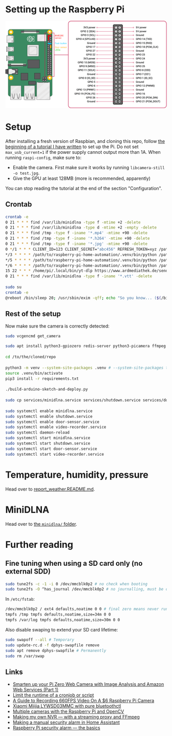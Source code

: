 # Setting up the Raspberry Pi

![GPIO pins](GPIO.png)

# Setup

After installing a fresh version of Raspbian, and cloning this repo, follow [the beginning of a tutorial I have written](https://romainpellerin.eu/raspberry-pi-the-ultimate-guide.html) to set up the Pi. Do not set `max_usb_current=1` if the power supply cannot output more than 1A. When running `raspi-config`, make sure to:

- Enable the camera. First make sure it works by running `libcamera-still -o test.jpg`.
- Give the GPU at least 128MB (more is recommended, apparently)

You can stop reading the tutorial at the end of the section "Configuration".

## Crontab

```bash
crontab -e
0 21 * * * find /var/lib/minidlna -type f -mtime +2 -delete
0 21 * * * find /var/lib/minidlna -type d -mtime +2 -empty -delete
0 21 * * * find /tmp -type f -iname '*.mp4' -mtime +90 -delete
0 21 * * * find /tmp -type f -iname '*.h264' -mtime +90 -delete
0 21 * * * find /tmp -type f -iname '*.jpg' -mtime +90 -delete
0 */1 * * * CLIENT_ID=123 CLIENT_SECRET="abc456" REFRESH_TOKEN=xyz /path/to/raspberry-pi-home-automation/.venv/bin/python /path/to/raspberry-pi-home-automation/auto-mute-strava-activities.py
*/3 * * * * /path/to/raspberry-pi-home-automation/.venv/bin/python /path/to/raspberry-pi-home-automation/report_weather.py
*/5 * * * * /path/to/raspberry-pi-home-automation/.venv/bin/python /path/to/raspberry-pi-home-automation/update-should-send-emails.py
*/6 * * * * /path/to/raspberry-pi-home-automation/.venv/bin/python /path/to/raspberry-pi-home-automation/update-should-reboot.py
15 22 * * * /home/pi/.local/bin/yt-dlp https://www.ardmediathek.de/sendung/tagesschau/Y3JpZDovL2Rhc2Vyc3RlLmRlL3RhZ2Vzc2NoYXU -I 1  -o "/var/lib/minidlna/\%(title)s.\%(ext)s" --embed-subs
0 21 * * * find /var/lib/minidlna -type f -iname '*.vtt' -delete

sudo su
crontab -e
@reboot /bin/sleep 20; /usr/sbin/exim -qff; echo "So you know... ($(/bin/date))\n\n$(/usr/bin/tail -n 500 /var/log/syslog)" | mail -s "Rpi turned on 20secs ago" root
```

## Rest of the setup

Now make sure the camera is correctly detected:

```bash
sudo vcgencmd get_camera
```

```bash
sudo apt install python3-gpiozero redis-server python3-picamera ffmpeg libatlas-base-dev python3-picamera2 python3-opencv

cd /to/the/cloned/repo

python3 -m venv --system-site-packages .venv # --system-site-packages to have the system-installed picamera2 module available
source .venv/bin/activate
pip3 install -r requirements.txt

./build-arduino-sketch-and-deploy.py

sudo cp services/minidlna.service services/shutdown.service services/door-sensor.service services/video-recorder.service /etc/systemd/system

sudo systemctl enable minidlna.service
sudo systemctl enable shutdown.service
sudo systemctl enable door-sensor.service
sudo systemctl enable video-recorder.service
sudo systemctl daemon-reload
sudo systemctl start minidlna.service
sudo systemctl start shutdown.service
sudo systemctl start door-sensor.service
sudo systemctl start video-recorder.service
```

# Temperature, humidity, pressure

Head over to [report_weather.README.md](report_weather.README.md).

# MiniDLNA

Head over to [the `minidlna/` folder](minidlna/README.md).

# Further reading

## Fine tuning when using a SD card only (no external SDD)

```bash
sudo tune2fs -c -1 -i 0 /dev/mmcblk0p2 # no check when booting
sudo tune2fs -O ^has_journal /dev/mmcblk0p2 # no journalling, must be done from a PC on mmcblk0p2 unmounted
```

In `/etc/fstab`:

```bash
/dev/mmcblk0p2 / ext4 defaults,noatime 0 0 # final zero means never run fsck
tmpfs /tmp tmpfs defaults,noatime,size=34m 0 0
tmpfs /var/log tmpfs defaults,noatime,size=30m 0 0
```

Also disable swaping to extend your SD card lifetime:

```bash
sudo swapoff --all # Temporary
sudo update-rc.d -f dphys-swapfile remove
sudo apt remove dphys-swapfile # Permanently
sudo rm /var/swap
```

## Links

- [Smarten up your Pi Zero Web Camera with Image Analysis and Amazon Web Services (Part 1)](https://www.bouvet.no/bouvet-deler/utbrudd/smarten-up-your-pi-zero-web-camera-with-image-analysis-and-amazon-web-services-part-1)
- [Limit the runtime of a cronjob or script](https://ma.ttias.be/limit-runtime-cronjob-script/)
- [A Guide to Recording 660FPS Video On A $6 Raspberry Pi Camera](http://blog.robertelder.org/recording-660-fps-on-raspberry-pi-camera/)
- [Xiaomi Miijia LYWSD03MMC with pure bluetoothctl](https://false.ekta.is/2021/06/xiaomi-miijia-lywsd03mmc-with-pure-bluetoothctl/)
- [Multiple cameras with the Raspberry Pi and OpenCV](https://pyimagesearch.com/2016/01/18/multiple-cameras-with-the-raspberry-pi-and-opencv/)
- [Making my own NVR — with a streaming proxy and FFmpeg](https://blog.cavelab.dev/2024/01/diy-nvr-ffmpeg/)
- [Making a manual security alarm in Home Assistant](https://blog.cavelab.dev/2021/11/home-assistant-manual-alarm/)
- [Raspberry Pi security alarm — the basics](https://blog.cavelab.dev/2022/12/rpi-security-alarm/)
